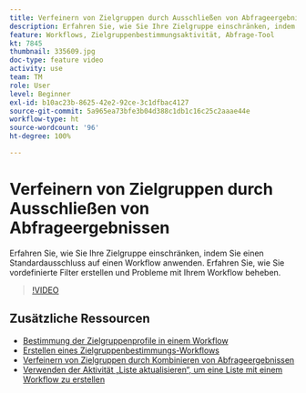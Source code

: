 ```yaml
---
title: Verfeinern von Zielgruppen durch Ausschließen von Abfrageergebnissen
description: Erfahren Sie, wie Sie Ihre Zielgruppe einschränken, indem Sie einen Standardausschluss auf einen Workflow anwenden. Erfahren Sie, wie Sie vordefinierte Filter erstellen und Probleme mit Ihrem Workflow beheben.
feature: Workflows, Zielgruppenbestimmungsaktivität, Abfrage-Tool
kt: 7845
thumbnail: 335609.jpg
doc-type: feature video
activity: use
team: TM
role: User
level: Beginner
exl-id: b10ac23b-8625-42e2-92ce-3c1dfbac4127
source-git-commit: 5a965ea73bfe3b04d388c1db1c16c25c2aaae44e
workflow-type: ht
source-wordcount: '96'
ht-degree: 100%

---
```


# Verfeinern von Zielgruppen durch Ausschließen von Abfrageergebnissen

Erfahren Sie, wie Sie Ihre Zielgruppe einschränken, indem Sie einen Standardausschluss auf einen Workflow anwenden. Erfahren Sie, wie Sie vordefinierte Filter erstellen und Probleme mit Ihrem Workflow beheben.

>[!VIDEO](https://video.tv.adobe.com/v/335609?quality=12)

## Zusätzliche Ressourcen

* [Bestimmung der Zielgruppenprofile in einem Workflow](/help/profile-management/target-profiles-in-a-workflow.md)
* [Erstellen eines Zielgruppenbestimmungs-Workflows](/help/process-management/create-a-targeting-workflow.md)
* [Verfeinern von Zielgruppen durch Kombinieren von Abfrageergebnissen](/help/process-management/refine-targets-by-combining-query-results.md)
* [Verwenden der Aktivität „Liste aktualisieren“, um eine Liste mit einem Workflow zu erstellen](/help/process-management/use-the-update-list-activity.md)
